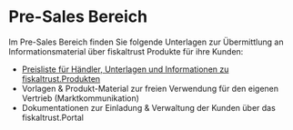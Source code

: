 # Pre-Sales Bereich

Im Pre-Sales Bereich finden Sie folgende Unterlagen zur Übermittlung an Informationsmaterial über fiskaltrust Produkte für ihre Kunden:

- [Preisliste für Händler, Unterlagen und Informationen zu fiskaltrust.Produkten](haendler-preisliste.md) 
- Vorlagen & Produkt-Material zur freien Verwendung für den eigenen Vertrieb (Marktkommunikation) 
- Dokumentationen zur Einladung & Verwaltung der Kunden über das fiskaltrust.Portal